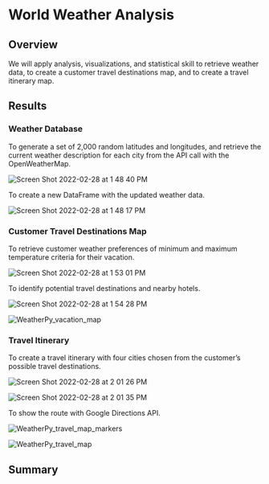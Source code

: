 # World Weather Analysis

## Overview

We will apply analysis, visualizations, and statistical skill to retrieve weather data, to create a customer travel destinations map, and to create a travel itinerary map.

## Results

### Weather Database

To generate a set of 2,000 random latitudes and longitudes, and retrieve the current weather description for each city from the API call with the OpenWeatherMap.

![Screen Shot 2022-02-28 at 1 48 40 PM](https://user-images.githubusercontent.com/88747464/156040957-7a4910d1-3fc7-4445-8a25-12c3c9396e0e.png)

To create a new DataFrame with the updated weather data.

![Screen Shot 2022-02-28 at 1 48 17 PM](https://user-images.githubusercontent.com/88747464/156043478-062b8b8e-a852-4aa0-b23f-ab560eb28ed3.png)

### Customer Travel Destinations Map

To retrieve customer weather preferences of minimum and maximum temperature criteria for their vacation.

![Screen Shot 2022-02-28 at 1 53 01 PM](https://user-images.githubusercontent.com/88747464/156041760-d9bb4d9a-9f93-40fa-a4e8-616f5e32cd27.png)

To identify potential travel destinations and nearby hotels. 

![Screen Shot 2022-02-28 at 1 54 28 PM](https://user-images.githubusercontent.com/88747464/156041775-9333e37f-f0eb-4123-a55c-f0e5ccb42f2d.png)

![WeatherPy_vacation_map](https://user-images.githubusercontent.com/88747464/156041789-28927052-743d-489f-9cf2-0fb7a45aa9c1.png)

### Travel Itinerary
 
To create a travel itinerary with four cities chosen from the customer’s possible travel destinations.

![Screen Shot 2022-02-28 at 2 01 26 PM](https://user-images.githubusercontent.com/88747464/156042793-a2a51559-cbe2-434f-bf76-8dd09f3bafb7.png)

![Screen Shot 2022-02-28 at 2 01 35 PM](https://user-images.githubusercontent.com/88747464/156042804-248404d8-ef1b-4841-aca4-bab19729a6ed.png)

To show the route with Google Directions API.

![WeatherPy_travel_map_markers](https://user-images.githubusercontent.com/88747464/156042935-3002617a-689b-4001-8b50-c7a2b9ba0137.png)

![WeatherPy_travel_map](https://user-images.githubusercontent.com/88747464/156042939-bccc307a-5fc6-4296-86de-6655e9225bc2.png)

## Summary

